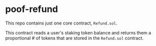 # poof-refund

This repo contains just one core contract, `Refund.sol`. 

This contract reads a user's staking token balance and returns them a proportional # of tokens that are stored in the `Refund.sol` contract.
